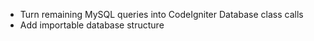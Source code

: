 - Turn remaining MySQL queries into CodeIgniter Database class calls
- Add importable database structure
